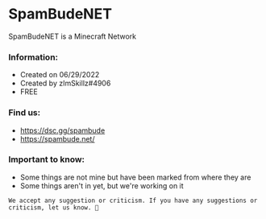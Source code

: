 # SpamBudeNET
SpamBudeNET is a Minecraft Network

### Information:
- Created on 06/29/2022
- Created by zImSkillz#4906
- FREE

### Find us:
- https://dsc.gg/spambude
- https://spambude.net/

### Important to know:
- Some things are not mine but have been marked from where they are
- Some things aren't in yet, but we're working on it

```We accept any suggestion or criticism. If you have any suggestions or criticism, let us know. 🙏```
